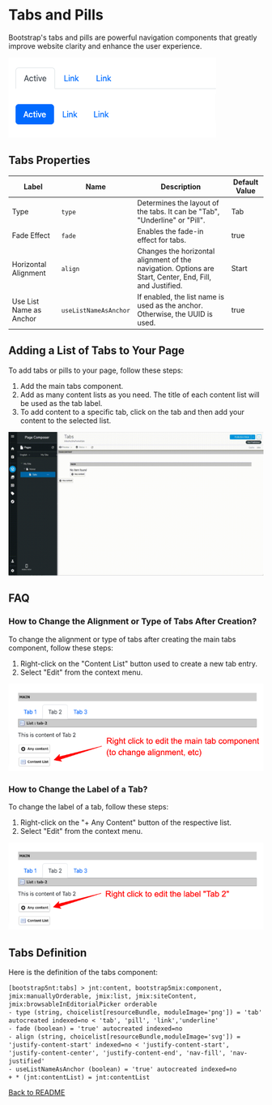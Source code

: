 # Tabs and Pills

Bootstrap's tabs and pills are powerful navigation components that greatly improve website clarity and enhance the user experience.

![Tabs](../images/tabs.png "Tabs")

## Tabs Properties

| Label | Name | Description                                                                                              | Default Value |
| --- | --- |----------------------------------------------------------------------------------------------------------| --- |
| Type | `type` | Determines the layout of the tabs. It can be "Tab", "Underline" or "Pill".                                | Tab |
| Fade Effect | `fade` | Enables the fade-in effect for tabs.                                                                     | true |
| Horizontal Alignment | `align` | Changes the horizontal alignment of the navigation. Options are Start, Center, End, Fill, and Justified. | Start |
| Use List Name as Anchor | `useListNameAsAnchor` | If enabled, the list name is used as the anchor. Otherwise, the UUID is used.                            | true |

## Adding a List of Tabs to Your Page

To add tabs or pills to your page, follow these steps:

1. Add the main tabs component.
2. Add as many content lists as you need. The title of each content list will be used as the tab label.
3. To add content to a specific tab, click on the tab and then add your content to the selected list.

![Edit Tabs](../images/tabs-add.gif "Edit Tabs")

## FAQ

### How to Change the Alignment or Type of Tabs After Creation?

To change the alignment or type of tabs after creating the main tabs component, follow these steps:

1. Right-click on the "Content List" button used to create a new tab entry.
2. Select "Edit" from the context menu.

![Edit Tabs](../images/edit-tabs.png "Edit Tabs")

### How to Change the Label of a Tab?

To change the label of a tab, follow these steps:

1. Right-click on the "+ Any Content" button of the respective list.
2. Select "Edit" from the context menu.

![Edit Tab](../images/edit-tab.png "Edit Tab")

## Tabs Definition

Here is the definition of the tabs component:

```cnd
[bootstrap5nt:tabs] > jnt:content, bootstrap5mix:component, jmix:manuallyOrderable, jmix:list, jmix:siteContent, jmix:browsableInEditorialPicker orderable
- type (string, choicelist[resourceBundle, moduleImage='png']) = 'tab' autocreated indexed=no < 'tab', 'pill', 'link','underline'
- fade (boolean) = 'true' autocreated indexed=no
- align (string, choicelist[resourceBundle,moduleImage='svg']) = 'justify-content-start' indexed=no < 'justify-content-start', 'justify-content-center', 'justify-content-end', 'nav-fill', 'nav-justified'
- useListNameAsAnchor (boolean) = 'true' autocreated indexed=no
+ * (jnt:contentList) = jnt:contentList
```

[Back to README](../README.md)
